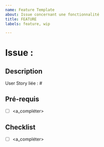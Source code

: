 ```yaml
---
name: Feature Template
about: Issue concernant une fonctionnalité
title: FEATURE
labels: feature, wip

---
```


# Issue <id> : <titre>

## Description

User Story liée : #

## Pré-requis

- [ ] <a_compléter>

## Checklist

- [ ] <a_compléter>
